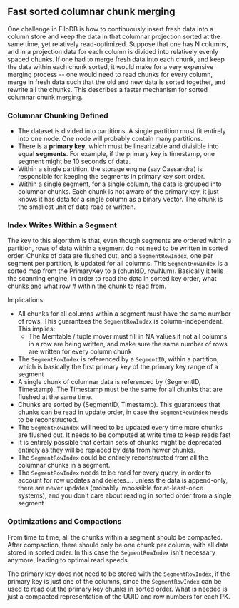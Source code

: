 ## Fast sorted columnar chunk merging

One challenge in FiloDB is how to continuously insert fresh data into a column store and keep the data in that columnar projection sorted at the same time, yet relatively read-optimized.  Suppose that one has N columns, and in a projection data for each column is divided into relatively evenly spaced chunks.  If one had to merge fresh data into each chunk, and keep the data within each chunk sorted, it would make for a very expensive merging process -- one would need to read chunks for every column, merge in fresh data such that the old and new data is sorted together, and rewrite all the chunks.  This describes a faster mechanism for sorted columnar chunk merging.

### Columnar Chunking Defined

* The dataset is divided into partitions.  A single partition must fit entirely into one node.  One node will probably contain many partitions.
* There is a **primary key**, which must be linearizable and divisible into equal **segments**.  For example, if the primary key is timestamp, one segment might be 10 seconds of data.
* Within a single partition, the storage engine (say Cassandra) is responsible for keeping the segments in primary key sort order.
* Within a single segment, for a single column, the data is grouped into columnar chunks.  Each chunk is not aware of the primary key, it just knows it has data for a single column as a binary vector.  The chunk is the smallest unit of data read or written.

### Index Writes Within a Segment

The key to this algorithm is that, even though segments are ordered within a partition, rows of data within a segment do not need to be written in sorted order. Chunks of data are flushed out, and a `SegmentRowIndex`, one per segment per partition, is updated for all columns.  This `SegmentRowIndex` is a sorted map from the PrimaryKey to a (chunkID, rowNum).  Basically it tells the scanning engine, in order to read the data in sorted key order, what chunks and what row # within the chunk to read from.

Implications:

* All chunks for all columns within a segment must have the same number of rows.  This guarantees the `SegmentRowIndex` is column-independent.  This implies:
    - The Memtable / tuple mover must fill in NA values if not all columns in a row are being written, and make sure the same number of rows are written for every column chunk
* The `SegmentRowIndex` is referenced by a `SegmentID`, within a partition, which is basically the first primary key of the primary key range of a segment
* A single chunk of columnar data is referenced by (SegmentID, Timestamp).  The Timestamp must be the same for all chunks that are flushed at the same time.
* Chunks are sorted by (SegmentID, Timestamp).  This guarantees that chunks can be read in update order, in case the `SegmentRowIndex` needs to be reconstructed.
* The `SegmentRowIndex` will need to be updated every time more chunks are flushed out.  It needs to be computed at write time to keep reads fast
* It is entirely possible that certain sets of chunks might be deprecated entirely as they will be replaced by data from newer chunks.
* The `SegmentRowIndex` could be entirely reconstructed from all the columnar chunks in a segment.
* The `SegmentRowIndex` needs to be read for every query, in order to account for row updates and deletes.... unless the data is append-only, there are never updates (probably impossible for at-least-once systems), and you don't care about reading in sorted order from a single segment

### Optimizations and Compactions

From time to time, all the chunks within a segment should be compacted.  After compaction, there should only be one chunk per column, with all data stored in sorted order.  In this case the `SegmentRowIndex` isn't necessary anymore, leading to optimal read speeds.

The primary key does not need to be stored with the `SegmentRowIndex`, if the primary key is just one of the columns, since the `SegmentRowIndex` can be used to read out the primary key chunks in sorted order.   What is needed is just a compacted representation of the UUID and row numbers for each PK.
